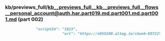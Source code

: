 ### kb/previews_full/kb__previews_full__kb__previews_full__flows__personal_account@auth.har.part019.md.part001.md.part001.md (part 002)

```md
              "scriptId": "1615",
                          "url": "https://n958200.alteg.io/chunk-KO722YSM.js",

```

```
